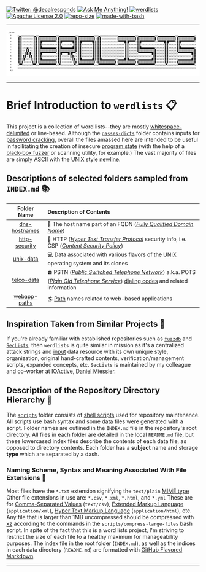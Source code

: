 [![Twitter: @decalresponds](https://img.shields.io/badge/contact-@decalresponds-blue.svg)](https://twitter.com/decalresponds "@decalresponds")
[![Ask Me Anything!](https://img.shields.io/badge/Ask%20me-anything-1abc9c.svg)](issues/new "Ask Me Anything!")
[![werdlists](https://img.shields.io/badge/werd-lists-lightgrey.svg)](# "werdlists")
[![Apache License 2.0](https://img.shields.io/badge/license-Apache%202.0-blue.svg)](https://www.apache.org/licenses/LICENSE-2.0 "Apache License 2.0")
[![repo-size](https://img.shields.io/github/repo-size/decal/werdlists.svg)](# "repo-size")
[![made-with-bash](https://img.shields.io/badge/Made%20with-Bash-1f425f.svg)](https://www.gnu.org/software/bash/ "Made with Bash")

* * *
[![werdlists](logo.png)](# "werdlists")
* * *

# Brief Introduction to `werdlists` :clipboard:

This project is a collection of word lists--they are mostly [whitespace-delimited](https://en.wikipedia.org/wiki/String_literal#Whitespace_delimiters)
or line-based.  Although the [`passes-dicts`](passes-dicts "Password Dictionaries") folder contains inputs for [password cracking](https://en.wikipedia.org/wiki/Password_cracking),
overall the files amassed here are intended to be useful in facilitating
the creation of insecure [program state](https://en.wikipedia.org/wiki/State_(computer_science)#Program_state "Program State") (with the help of a [black-box fuzzer](https://en.wikipedia.org/wiki/Fuzzing#Types_of_fuzzers) or scanning
utility, for example.)  The vast majority of files are simply [ASCII](https://en.wikipedia.org/wiki/ASCII "American Standard Code for Information Interchange") with the [UNIX](http://www.unix.org/what_is_unix.html)
style [newline](https://en.wikipedia.org/wiki/Newline).   

## Descriptions of selected folders sampled from `INDEX.md` :books:

| Folder Name                        | Description of Contents |
|:----------------------------------:|:------------------------|
|   [dns-hostnames](dns-hostnames)   | :page_with_curl: The host name part of an FQDN ([_Fully Qualified Domain Name_](https://en.wikipedia.org/wiki/Fully_qualified_domain_name "Fully qualified domain name")) |  
|   [http-security](http-security)   | :closed_lock_with_key: HTTP ([_Hyper Text Transfer Protocol_](https://www.w3.org/Protocols/ "Hyper Text Transfer Protocol") security info, i.e. CSP ([_Content Security Policy_](https://content-security-policy.com/ "Content Security Policy Quick Reference Guide")) |  
|   [unix-data](unix-data)           | :computer: Data associated with various flavors of the [UNIX](http://www.unix.org/what_is_unix.html "What is UNIX?") operating system and its clones |   
|   [telco-data](telco-data)         | :telephone: PSTN ([_Public Switched Telephone Network_](http://www.linfo.org/pstn.html "PSTN Definition")) a.k.a. POTS ([_Plain Old Telephone Service_](https://en.wikipedia.org/wiki/Plain_old_telephone_service "Plain old Telephone Service")) [dialing codes](http://www.dialingcode.com/ "Dialing Codes and Country Codes") and related information |  
|   [webapp-paths](webapp-paths)     | :surfer: [Path](https://en.wikipedia.org/wiki/Path_(computing)) names related to web-based applications |  

## Inspiration Taken from Similar Projects :thought_balloon:

If you're already familiar with established repositories such as 
[`fuzzdb`](/fuzzdb-project/fuzzdb/ "The attack pattern dictionary") and 
[`SecLists`](/danielmiessler/SecLists/ "The security tester's companion"), 
then `werdlists` is quite similar in mission as it's a centralized attack strings 
and [input](https://en.wikipedia.org/wiki/Input_(computer_science)) data resource with its own unique style, organization, 
original hand-crafted contents, verification/management scripts, expanded concepts, etc.
`SecLists` is maintained by my colleague and co-worker at [IOActive](https://ioactive.com "IOActive"), [Daniel Miessler](https://danielmiessler.com "Daniel Miessler").

## Description of the Repository Directory Hierarchy :nut_and_bolt:

The [`scripts`](scripts) folder consists of [shell scripts](https://www.shellscript.sh "Shell Scripting Tutorial") used for repository maintenance.
All scripts use bash syntax and some data files were generated with a script.
Folder names are outlined in the `INDEX.md` file in the repository's root 
directory.  All files in each folder are detailed in the local `README.md` file,
but these lowercased index files describe the contents of each data file, as
opposed to directory contents. Each folder has a **subject** name and storage
**type** which are separated by a dash.

### Naming Scheme, Syntax and Meaning Associated With File Extensions :speech_balloon:

Most files have the `*.txt` extension signifying the `text/plain` [MIME type](https://en.wikipedia.org/wiki/Media_type)
Other file extensions in use are: `*.csv`, `*.xml`, `*.html`, and `*.yml`
These are for [Comma-Separated Values](https://en.wikipedia.org/wiki/Comma-separated_values) (`text/csv`), 
[Extended Markup Language](https://en.wikipedia.org/wiki/XML) (`application/xml`),
[Hyper Text Markup Language](https://en.wikipedia.org/wiki/HTML) (`application/html`), etc.
Any file that is larger than 1MB uncompressed should be compressed with [xz](https://en.wikipedia.org/wiki/Xz)
according to the commands in the `scripts/compress-large-files` bash script. In
spite of the fact that this is a word lists project, I'm striving to restrict the
size of each file to a healthy maximum for manageability purposes.
The index file in the root folder (`INDEX.md`), as well as the indices in each 
data directory (`README.md`) are formatted with [GitHub Flavored Markdown](https://github.github.com/gfm/ "GitHub Flavored Markdown Spec").  

* * *
